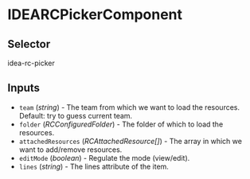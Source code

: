 # IDEARCPickerComponent

## Selector

idea-rc-picker

## Inputs

- `team` (*string*) - The team from which we want to load the resources. Default: try to guess current team.
- `folder` (*RCConfiguredFolder*) - The folder of which to load the resources.
- `attachedResources` (*RCAttachedResource[]*) - The array in which we want to add/remove resources.
- `editMode` (*boolean*) - Regulate the mode (view/edit).
- `lines` (*string*) - The lines attribute of the item.

